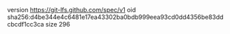 version https://git-lfs.github.com/spec/v1
oid sha256:d4be344e4c6481e17ea43302ba0bdb999eea93cd0dd4356be83ddcbcdf1cc3ca
size 296
